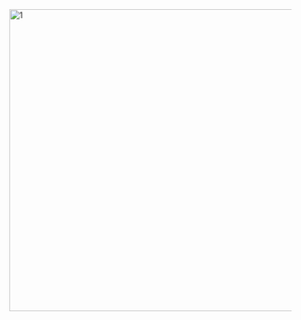 <img width="959" height="539" alt="1" src="https://github.com/user-attachments/assets/a4b78f96-440c-464c-9a32-e7f2e927c7f7" />
